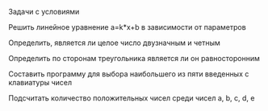 Задачи с условиями


Решить линейное уравнение a=k*x+b в зависимости от параметров

Определить, является ли целое число двузначным и четным

Определить по сторонам треугольника является ли он равносторонним

Составить программу для выбора наибольшего из пяти введенных с клавиатуры чисел

Подсчитать количество положительных чисел среди чисел a, b, c, d, e